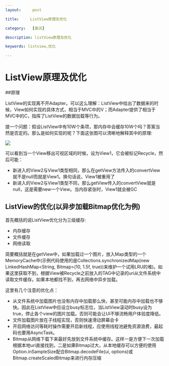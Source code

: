 ```yaml
---
layout:     post

title:     ListView原理及优化

category:   [面试]

description: listView原理及优化

keywords: listview,优化

---
```


# ListView原理及优化

##原理

ListView的实现离不开Adapter。可以这么理解：ListView中给出了数据来的时候，View如何实现的具体方式，相当于MVC中的V；而Adapter提供了相当于MVC中的C，指挥了ListView的数据加载等行为。

提一个问题：假设ListView中有10W个条项，那内存中会缓存10W个吗？答案当然是否定的。那么是如何实现的呢？下面这张图可以清晰地解释其中的原理:

![](http://pey51suf1.bkt.clouddn.com/android-listview.jpg)

可以看到当一个View移出可视区域的时候，设为View1，它会被标记Recycle，然后可能：

  - 新进入的View2与View1类型相同，那么在getView方法传入的convertView就不是null而就是View1。换句话说，View1被重用了
  - 新进入的View2与View1类型不同，那么getView传入的convertView就是null，这是需要new一个View。当内存紧张时，View1就会被GC

## ListView的优化(以异步加载Bitmap优化为例)

首先概括的说ListView优化分为三级缓存:

  - 内存缓存
  - 文件缓存
  - 网络读取

简要概括就是在getView中，如果加载过一个图片，放入Map类型的一个MemoryCache中(示例代码使用的是Collections.synchronizedMap(new LinkedHashMap<String, Bitmap>(10, 1.5f, true))来维护一个试用LRU的堆)。如果这里获取不到，根据View被Recycle之前放入的TAG中记录的uri从文件系统中读取文件缓存。如果本地都找不到，再去网络中异步加载。

这里有几个注意的优化点：

  - 从文件系统中加载图片也没有内存中加载那么快，甚至可能内存中加载也不够快。因此在ListView中应设立busy标志位，当ListView滚动时busy设为true，停止各个view的图片加载。否则可能会让UI不够流畅用户体验度降低。
  - 文件加载图片放在子线程实现，否则快速滑动屏幕会卡
  - 开启网络访问等耗时操作需要开启新线程，应使用线程池避免资源浪费，最起码也要用AsyncTask。
  - Bitmap从网络下载下来最好先放到文件系统中缓存。这样一是方便下一次加载根据本地uri直接找到，二是如果Bitmap过大，从本地缓存可以方便的使用Option.inSampleSize配合Bitmap.decodeFile(ui, options)或Bitmap.createScaledBitmap来进行内存压缩
